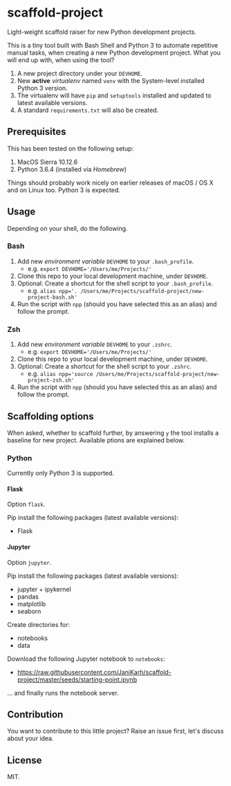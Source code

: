 # scaffold-project

Light-weight scaffold raiser for new Python development projects.

This is a tiny tool built with Bash Shell and Python 3 to automate repetitive manual tasks, when creating a new Python development project. What you will end up with, when using the tool?

1. A new project directory under your `DEVHOME`.
1. New **active** *virtualenv* named `venv` with the System-level installed Python 3 version.
1. The virtualenv will have `pip` and `setuptools` installed and updated to latest available versions.
1. A standard `requirements.txt` will also be created.

## Prerequisites

This has been tested on the following setup:

1. MacOS Sierra 10.12.6
1. Python 3.6.4 (installed via *Homebrew*)

Things should probably work nicely on earlier releases of macOS / OS X and on Linux too. Python 3 is expected.

## Usage

Depending on your shell, do the following.

### Bash

1. Add new *environment variable* `DEVHOME` to your `.bash_profile`.
    - e.g. `export DEVHOME='/Users/me/Projects/'`
1. Clone this repo to your local development machine, under `DEVHOME`.
1. Optional: Create a shortcut for the shell script to your `.bash_profile`.
    - e.g. `alias npp='. /Users/me/Projects/scaffold-project/new-project-bash.sh'`
1. Run the script with `npp` (should you have selected this as an alias) and follow the prompt.

### Zsh

1. Add new *environment variable* `DEVHOME` to your `.zshrc`.
    - e.g. `export DEVHOME='/Users/me/Projects/'`
1. Clone this repo to your local development machine, under `DEVHOME`.
1. Optional: Create a shortcut for the shell script to your `.zshrc`.
    - e.g. `alias npp='source /Users/me/Projects/scaffold-project/new-project-zsh.sh'`
1. Run the script with `npp` (should you have selected this as an alias) and follow the prompt.

## Scaffolding options

When asked, whether to scaffold further, by answering `y` the tool installs a baseline for new project. Available ptions are explained below.

### Python

Currently only Python 3 is supported.

#### Flask

Option `flask`.

Pip install the following packages (latest available versions):

- Flask

#### Jupyter

Option `jupyter`.

Pip install the following packages (latest available versions):

- jupyter + ipykernel
- pandas
- matplotlib
- seaborn

Create directories for:

- notebooks
- data

Download the following Jupyter notebook to `notebooks`:

- https://raw.githubusercontent.com/JaniKarh/scaffold-project/master/seeds/starting-point.ipynb

... and finally runs the notebook server.

## Contribution

You want to contribute to this little project? Raise an issue first, let's discuss about your idea.

## License

MIT.